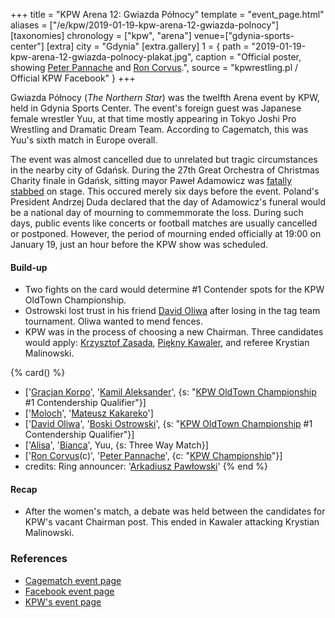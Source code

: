 +++
title = "KPW Arena 12: Gwiazda Północy"
template = "event_page.html"
aliases = ["/e/kpw/2019-01-19-kpw-arena-12-gwiazda-polnocy"]
[taxonomies]
chronology = ["kpw", "arena"]
venue=["gdynia-sports-center"]
[extra]
city = "Gdynia"
[extra.gallery]
1 = { path = "2019-01-19-kpw-arena-12-gwiazda-polnocy-plakat.jpg", caption = "Official poster, showing [Peter Pannache](@/w/peter-pannache.md) and [Ron Corvus](@/w/ron-corvus.md).", source = "kpwrestling.pl / Official KPW Facebook" }
+++

Gwiazda Północy (_The Northern Star_) was the twelfth Arena event by KPW, held in Gdynia Sports Center. The event's foreign guest was Japanese female wrestler Yuu, at that time mostly appearing in Tokyo Joshi Pro Wrestling and Dramatic Dream Team. According to Cagematch, this was Yuu's sixth match in Europe overall.

The event was almost cancelled due to unrelated but tragic circumstances in the nearby city of Gdańsk. During the 27th Great Orchestra of Christmas Charity finale in Gdańsk, sitting mayor Paweł Adamowicz was [fatally stabbed][adamowicz-stab-wiki] on stage. This occured merely six days before the event. Poland's President Andrzej Duda declared that the day of Adamowicz's funeral would be a national day of mourning to commemmorate the loss. During such days, public events like concerts or football matches are usually cancelled or postponed. However, the period of mourning ended officially at 19:00 on January 19, just an hour before the KPW show was scheduled.

#### Build-up

* Two fights on the card would determine #1 Contender spots for the KPW OldTown Championship.
* Ostrowski lost trust in his friend [David Oliwa](@/w/david-oliwa.md) after losing in the tag team tournament. Oliwa wanted to mend fences.
* KPW was in the process of choosing a new Chairman. Three candidates would apply: [Krzysztof Zasada](@/w/krzysztof-zasada.md), [Piękny Kawaler](@/w/piekny-kawaler.md), and referee Krystian Malinowski.

{% card() %}
- ['[Gracjan Korpo](@/w/gracjan-korpo.md)', '[Kamil Aleksander](@/w/kamil-aleksander.md)',
  {s: "[KPW OldTown Championship](@/c/kpw-old-town-championship.md) #1 Contendership Qualifier"}]
- ['[Moloch](@/w/moloch.md)', '[Mateusz Kakareko](@/w/mateusz-kakareko.md)']
- ['[David Oliwa](@/w/david-oliwa.md)', '[Boski Ostrowski](@/w/ostrowski.md)',
  {s: "[KPW OldTown Championship](@/c/kpw-old-town-championship.md) #1 Contendership Qualifier"}]
- ['[Alisa](@/w/alisa.md)', '[Bianca](@/w/bianca.md)', Yuu, {s: Three Way Match}]
- ['[Ron Corvus](@/w/ron-corvus.md)(c)', '[Peter Pannache](@/w/peter-pannache.md)',
  {c: "[KPW Championship](@/c/kpw-championship.md)"}]
- credits:
    Ring announcer: '[Arkadiusz Pawłowski](@/w/pan-pawlowski.md)'
{% end %}

#### Recap

* After the women's match, a debate was held between the candidates for KPW's vacant Chairman post. This ended in Kawaler attacking Krystian Malinowski.


### References

* [Cagematch event page](https://www.cagematch.net/?id=1&nr=224366)
* [Facebook event page](https://www.facebook.com/events/188141545355589/)
* [KPW's event page](https://kpwrestling.pl/events/kpw-arena-12/)

[adamowicz-stab-wiki]: https://en.wikipedia.org/wiki/Assassination_of_Pawe%C5%82_Adamowicz

